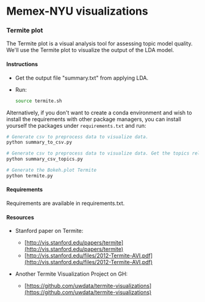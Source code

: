 # Memex-NYU visualizations


### Termite plot

The Termite plot is a visual analysis tool for assessing topic model quality. We'll use the Termite plot to visualize the output of the LDA model.

#### Instructions

- Get the output file "summary.txt" from applying LDA.

- Run:

    ```bash
    source termite.sh
    ```

Alternatively, if you don't want to create a conda environment and wish to install the requirements with other package managers, you can install yourself the packages under `requirements.txt` and run:


```bash
# Generate csv to preprocess data to visualize data.
python summary_to_csv.py

# Generate csv to preprocess data to visualize data. Get the topics relevance to order.
python summary_csv_topics.py

# Generate the Bokeh.plot Termite
python termite.py
```

#### Requirements

Requirements are available in requirements.txt.
    
#### Resources

- Stanford paper on Termite:

    + [http://vis.stanford.edu/papers/termite](http://vis.stanford.edu/papers/termite)
    + [http://vis.stanford.edu/files/2012-Termite-AVI.pdf](http://vis.stanford.edu/files/2012-Termite-AVI.pdf)

- Another Termite Visualization Project on GH:

    + [https://github.com/uwdata/termite-visualizations](https://github.com/uwdata/termite-visualizations)